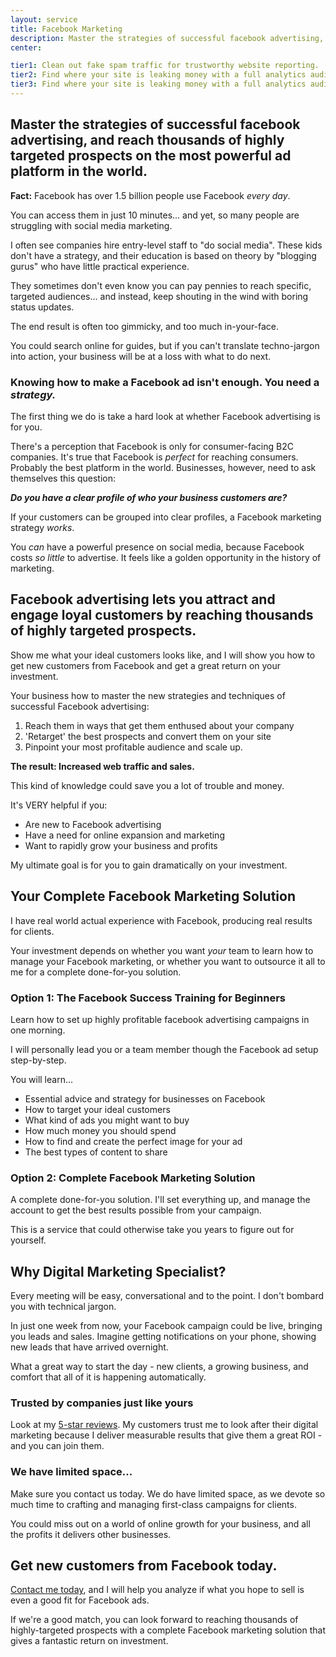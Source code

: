 ```yaml
---
layout: service
title: Facebook Marketing
description: Master the strategies of successful facebook advertising, and reach thousands of highly targeted prospects on the most powerful ad platform in the world.
center:

tier1: Clean out fake spam traffic for trustworthy website reporting.
tier2: Find where your site is leaking money with a full analytics audit.
tier3: Find where your site is leaking money with a full analytics audit.
---
```


## Master the strategies of successful facebook advertising, and reach thousands of highly targeted prospects on the most powerful ad platform in the world.

**Fact:** Facebook has over 1.5 billion people use Facebook *every day*.

You can access them in just 10 minutes... and yet, so many people are struggling with social media marketing.

I often see companies hire entry-level staff to "do social media". These kids don't have a strategy, and their education is based on theory by "blogging gurus" who have little practical experience.

They sometimes don't even know you can pay pennies to reach specific, targeted audiences... and instead, keep shouting in the wind with boring status updates.

The end result is often too gimmicky, and too much in-your-face.

You could search online for guides, but if you can't translate techno-jargon into action, your business will be at a loss with what to do next.

### Knowing how to make a Facebook ad isn't enough. You need a *strategy.*

The first thing we do is take a hard look at whether Facebook advertising is for you.

There's a perception that Facebook is only for consumer-facing B2C companies. It's true that Facebook is *perfect* for reaching consumers. Probably the best platform in the world. Businesses, however, need to ask themselves this question:

***Do you have a clear profile of who your business customers are?***

If your customers can be grouped into clear profiles, a Facebook marketing strategy *works*.

You *can* have a powerful presence on social media, because Facebook costs *so little* to advertise. It feels like a golden opportunity in the history of marketing.

## Facebook advertising lets you attract and engage loyal customers by reaching thousands of highly targeted prospects.

Show me what your ideal customers looks like, and I will show you how to get new customers from Facebook and get a great return on your investment.

Your business how to master the new strategies and techniques of successful Facebook advertising:

1. Reach them in ways that get them enthused about your company
2. 'Retarget' the best prospects and convert them on your site
3. Pinpoint your most profitable audience and scale up.

**The result: Increased web traffic and sales.**

This kind of knowledge could save you a lot of trouble and money.

It's VERY helpful if you:

- Are new to Facebook advertising
- Have a need for online expansion and marketing
- Want to rapidly grow your business and profits

My ultimate goal is for you to gain dramatically on your investment.

## Your Complete Facebook Marketing Solution

I have real world actual experience with Facebook, producing real results for clients.

Your investment depends on whether you want *your* team to learn how to manage your Facebook marketing, or whether you want to outsource it all to me for a complete done-for-you solution.

<!--

### Option 1: The Killer Facebook Ad Pack

Download my free ad templates to jumpstart your Facebook marketing experiements.

It contains all the basics on how to make a great advert for Facebook:

- Dozens of ad examples from many industries

-->

### Option 1: The Facebook Success Training for Beginners

Learn how to set up highly profitable facebook advertising campaigns in one morning.

I will personally lead you or a team member though the Facebook ad setup step-by-step.

You will learn...

- Essential advice and strategy for businesses on Facebook
- How to target your ideal customers
- What kind of ads you might want to buy
- How much money you should spend
- How to find and create the perfect image for your ad
- The best types of content to share

### Option 2: Complete Facebook Marketing Solution

A complete done-for-you solution. I'll set everything up, and manage the account to get the best results possible from your campaign.

This is a service that could otherwise take you years to figure out for yourself.

## Why Digital Marketing Specialist?

Every meeting will be easy, conversational and to the point. I don't bombard you with technical jargon.

In just one week from now, your Facebook campaign could be live, bringing you  leads and sales. Imagine getting notifications on your phone, showing new leads that have arrived overnight. 

What a great way to start the day - new clients, a growing business, and comfort that all of it is happening automatically.

### Trusted by companies just like yours

Look at my [5-star reviews](http://www.digitalmarketingspecialist.co.uk/reviews/ "Digital Marketing Specialist Reviews"). My customers trust me to look after their digital marketing because I deliver measurable results that give them a great ROI - and you can join them.

### We have limited space...

Make sure you contact us today. We do have limited space, as we devote so much time to crafting and managing first-class campaigns for clients.

You could miss out on a world of online growth for your business, and all the profits it delivers other businesses.

<!--

## Testimonial

### How does Facebook advertising compare to Google Adwords?

If you're familiar with Google Adwords, this comparison will get you up to speed.

#### Google Adwords is great when...

Your customers are looking for something specific in that moment. They jump onto Google to find a solution, and you can put your offer in front of them at the perfect time.

If this is better for you, I also offer a Google Adwords Setup service.

#### Facebook Advertising is great when...

You have a defined audience, but they don't necesarily know they need your service yet. Facebook is far better at putting your offer in front of the *right kind of people*. It's also far cheaper per click than Google Adwords.

## Example Facebook Ads

## Definitons with detailed screenshots

## Frequently Asked Questions

### Can every business benefit from advertising on Facebook?

-->

## Get new customers from Facebook today.

[Contact me today](http://www.digitalmarketingspecialist.co.uk/contact/ "Contact Digital Marketing Specialist"), and I will help you analyze if what you hope to sell is even a good fit for Facebook ads.

If we're a good match, you can look forward to reaching thousands of highly-targeted prospects with a complete Facebook marketing solution that gives a fantastic return on investment.